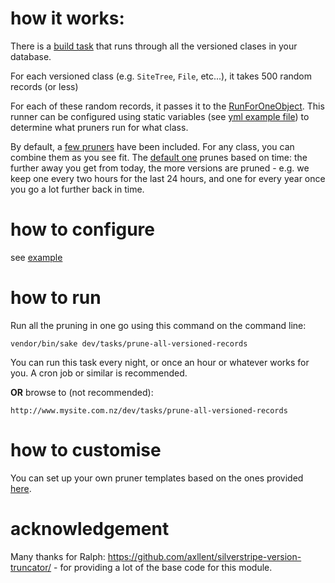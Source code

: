 # how it works:

There is a [build task](https://github.com/sunnysideup/silverstripe-version-pruner/blob/master/src/Tasks/PruneAllVersionedRecords.php) that runs through all the versioned clases in your database.

For each versioned class (e.g. `SiteTree`, `File`, etc...), it takes 500 random records (or less)

For each of these random records, it passes it to the [RunForOneObject](https://github.com/sunnysideup/silverstripe-version-pruner/blob/master/src/Api/RunForOneObject.php). This runner can be configured using static variables (see [yml example file](https://github.com/sunnysideup/silverstripe-version-pruner/blob/master/_config/version-pruner.yml.example)) to determine what pruners run for what class.

By default, a [few pruners](https://github.com/sunnysideup/silverstripe-version-pruner/tree/master/src/PruningTemplates) have been included.  For any class, you can combine them as you see fit. The [default one](https://github.com/sunnysideup/silverstripe-version-pruner/blob/master/src/PruningTemplates/BasedOnTimeScale.php) prunes based on time: the further away you get from today, the more versions are pruned - e.g. we keep one every two hours for the last 24 hours, and one for every year once you go a lot further back in time. 


# how to configure

see [example](https://github.com/sunnysideup/silverstripe-version-pruner/blob/master/_config/version-pruner.yml.example)

# how to run

Run all the pruning in one go using this command on the command line:

```
vendor/bin/sake dev/tasks/prune-all-versioned-records
```
You can run this task every night, or once an hour or whatever works for you. A cron job or similar is recommended. 


**OR** browse to (not recommended):

```
http://www.mysite.com.nz/dev/tasks/prune-all-versioned-records
```
# how to customise

You can set up your own pruner templates based on the ones provided [here](https://github.com/sunnysideup/silverstripe-version-pruner/tree/master/src/PruningTemplates). 


# acknowledgement

Many thanks for Ralph: https://github.com/axllent/silverstripe-version-truncator/ - for providing a lot of the base code for this module.
